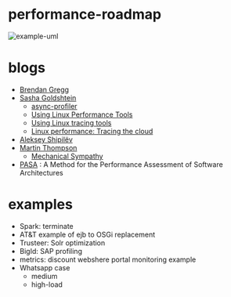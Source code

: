 # performance-roadmap

![example-uml](http://www.plantuml.com/plantuml/proxy?cache=no&src=https://raw.githubusercontent.com/levplotkin/performance-roadmap/master/performance-roadmap.iuml)

blogs
=====
  * [Brendan Gregg](https://www.brendangregg.com/)
  * [Sasha Goldshtein](https://sashagoldshtein.me/)
    * [async-profiler](https://github.com/jvm-profiling-tools/async-profiler)
    * [Using Linux Performance Tools](https://www.oreilly.com/library/view/using-linux-performance/9781491996713/)
    * [Using Linux tracing tools
](https://www.oreilly.com/content/using-linux-tracing-tools/)
    * [Linux performance: Tracing the cloud](https://www.oreilly.com/content/linux-performance-tracing-the-cloud/)
  * [Aleksey Shipilëv](https://shipilev.net/)
  * [Martin Thompson](https://real-logic.co.uk/about.html)
    * [Mechanical Sympathy](https://mechanical-sympathy.blogspot.com/)
  * [PASA](http://www.perfeng.com/classic-site/pasa.htm) : A Method for the Performance Assessment of Software Architectures

examples
========
- Spark: terminate
- AT&T example of ejb to OSGi replacement
- Trusteer: Solr optimization
- BigId: SAP profiling
- metrics: discount webshere portal monitoring example
- Whatsapp case
  - medium
  - high-load
